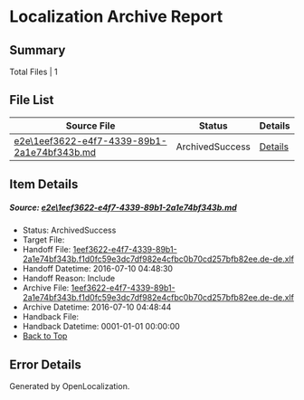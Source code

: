 # <a name='report-top'></a> Localization Archive Report

## Summary
 Total Files | 1

## File List
 Source File | Status | Details 
 ----------- | ------ | ------- 
 [e2e\1eef3622-e4f7-4339-89b1-2a1e74bf343b.md](https://github.com/OpenLocalizationTestOrg/oltest/blob/de822dd4853f9e7615e7613699d7a6051b96bb0d/e2e/1eef3622-e4f7-4339-89b1-2a1e74bf343b.md) | ArchivedSuccess | [Details](#130ce2ff17c075d280ad022511cdc6df774e419f2)

## Item Details
##### <a name='130ce2ff17c075d280ad022511cdc6df774e419f2'></a> Source: [e2e\1eef3622-e4f7-4339-89b1-2a1e74bf343b.md](https://github.com/OpenLocalizationTestOrg/oltest/blob/de822dd4853f9e7615e7613699d7a6051b96bb0d/e2e/1eef3622-e4f7-4339-89b1-2a1e74bf343b.md)
* Status: ArchivedSuccess
* Target File: 
* Handoff File: [1eef3622-e4f7-4339-89b1-2a1e74bf343b.f1d0fc59e3dc7df982e4cfbc0b70cd257bfb82ee.de-de.xlf](https://github.com/OpenLocalizationTestOrg/olhandoff-e2e/blob/69687bbde53ee3542918bdd694fc3d98b4d9b91c/ol-handoff/OpenLocalizationTestOrg/oltest-dede-fly/ci/ht/1eef3622-e4f7-4339-89b1-2a1e74bf343b.f1d0fc59e3dc7df982e4cfbc0b70cd257bfb82ee.de-de.xlf)
* Handoff Datetime: 2016-07-10 04:48:30
* Handoff Reason: Include
* Archive File: [1eef3622-e4f7-4339-89b1-2a1e74bf343b.f1d0fc59e3dc7df982e4cfbc0b70cd257bfb82ee.de-de.xlf](https://github.com/OpenLocalizationTestOrg/olhandoff-e2e/blob/288320845e1b8da1bc7c9494ed41c90a4c7a647f/ol-archive/OpenLocalizationTestOrg/oltest-dede-fly/ci/ht/1eef3622-e4f7-4339-89b1-2a1e74bf343b.f1d0fc59e3dc7df982e4cfbc0b70cd257bfb82ee.de-de.xlf)
* Archive Datetime: 2016-07-10 04:48:44
* Handback File: 
* Handback Datetime: 0001-01-01 00:00:00
* [Back to Top](#report-top)


## Error Details

Generated by OpenLocalization.
